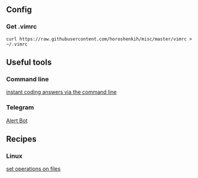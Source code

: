 ## Config
### Get .vimrc
```curl https://raw.githubusercontent.com/horoshenkih/misc/master/vimrc > ~/.vimrc```

## Useful tools
### Command line
[instant coding answers via the command line](https://github.com/gleitz/howdoi)
### Telegram
[Alert Bot](http://botsfortelegram.com/project/alert-bot/)

## Recipes
### Linux
[set operations on files](https://unix.stackexchange.com/questions/11343/linux-tools-to-treat-files-as-sets-and-perform-set-operations-on-them)
